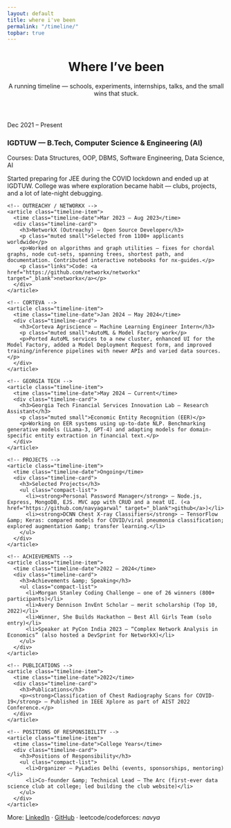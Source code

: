 ```yaml
---
layout: default
title: where i've been
permalink: "/timeline/"
topbar: true
---
```


<div class="page-content page-timeline">

  <header class="timeline-intro">
    <h1>Where I’ve been</h1>
    <p class="muted">A running timeline — schools, experiments, internships, talks, and the small wins that stuck.</p>
  </header>

  <section class="timeline">
    <!-- EDUCATION -->
    <article class="timeline-item">
      <time class="timeline-date">Dec 2021 – Present</time>
      <div class="timeline-card">
        <h3>IGDTUW — B.Tech, Computer Science &amp; Engineering (AI)</h3>
        <p class="muted small">Courses: Data Structures, OOP, DBMS, Software Engineering, Data Science, AI</p>
        <p>Started preparing for JEE during the COVID lockdown and ended up at IGDTUW. College was where exploration became habit — clubs, projects, and a lot of late-night debugging.</p>
      </div>
    </article>

    <!-- OUTREACHY / NETWORKX -->
    <article class="timeline-item">
      <time class="timeline-date">Mar 2023 – Aug 2023</time>
      <div class="timeline-card">
        <h3>NetworkX (Outreachy) — Open Source Developer</h3>
        <p class="muted small">Selected from 1100+ applicants worldwide</p>
        <p>Worked on algorithms and graph utilities — fixes for chordal graphs, node cut-sets, spanning trees, shortest path, and documentation. Contributed interactive notebooks for nx-guides.</p>
        <p class="links">Code: <a href="https://github.com/networkx/networkx" target="_blank">networkx</a></p>
      </div>
    </article>

    <!-- CORTEVA -->
    <article class="timeline-item">
      <time class="timeline-date">Jan 2024 – May 2024</time>
      <div class="timeline-card">
        <h3>Corteva Agriscience — Machine Learning Engineer Intern</h3>
        <p class="muted small">AutoML & Model Factory work</p>
        <p>Ported AutoML services to a new cluster, enhanced UI for the Model Factory, added a Model Deployment Request form, and improved training/inference pipelines with newer APIs and varied data sources.</p>
      </div>
    </article>

    <!-- GEORGIA TECH -->
    <article class="timeline-item">
      <time class="timeline-date">May 2024 – Current</time>
      <div class="timeline-card">
        <h3>Georgia Tech Financial Services Innovation Lab — Research Assistant</h3>
        <p class="muted small">Economic Entity Recognition (EER)</p>
        <p>Working on EER systems using up-to-date NLP. Benchmarking generative models (LLama-3, GPT-4) and adapting models for domain-specific entity extraction in financial text.</p>
      </div>
    </article>

    <!-- PROJECTS -->
    <article class="timeline-item">
      <time class="timeline-date">Ongoing</time>
      <div class="timeline-card">
        <h3>Selected Projects</h3>
        <ul class="compact-list">
          <li><strong>Personal Password Manager</strong> — Node.js, Express, MongoDB, EJS. MVC app with CRUD and a neat UI. (<a href="https://github.com/navyagarwal" target="_blank">github</a>)</li>
          <li><strong>DCNN Chest X-ray Classifiers</strong> — TensorFlow &amp; Keras: compared models for COVID/viral pneumonia classification; explored augmentation &amp; transfer learning.</li>
        </ul>
      </div>
    </article>

    <!-- ACHIEVEMENTS -->
    <article class="timeline-item">
      <time class="timeline-date">2022 – 2024</time>
      <div class="timeline-card">
        <h3>Achievements &amp; Speaking</h3>
        <ul class="compact-list">
          <li>Morgan Stanley Coding Challenge — one of 26 winners (800+ participants)</li>
          <li>Avery Dennison InvEnt Scholar — merit scholarship (Top 10, 2022)</li>
          <li>Winner, She Builds Hackathon — Best All Girls Team (solo entry)</li>
          <li>Speaker at PyCon India 2023 — “Complex Network Analysis in Economics” (also hosted a DevSprint for NetworkX)</li>
        </ul>
      </div>
    </article>

    <!-- PUBLICATIONS -->
    <article class="timeline-item">
      <time class="timeline-date">2022</time>
      <div class="timeline-card">
        <h3>Publications</h3>
        <p><strong>Classification of Chest Radiography Scans for COVID-19</strong> — Published in IEEE Xplore as part of AIST 2022 Conference.</p>
      </div>
    </article>

    <!-- POSITIONS OF RESPONSIBILITY -->
    <article class="timeline-item">
      <time class="timeline-date">College Years</time>
      <div class="timeline-card">
        <h3>Positions of Responsibility</h3>
        <ul class="compact-list">
          <li>Organizer — PyLadies Delhi (events, sponsorships, mentoring)</li>
          <li>Co-founder &amp; Technical Lead — The Arc (first-ever data science club at college; led building the club website)</li>
        </ul>
      </div>
    </article>

  </section>

  <footer class="timeline-footer muted small">
    <p>More: <a href="https://www.linkedin.com/in/navya-agarwal" target="_blank">LinkedIn</a> · <a href="https://github.com/navyagarwal" target="_blank">GitHub</a> · leetcode/codeforces: <em>navya</em></p>
  </footer>

</div>
